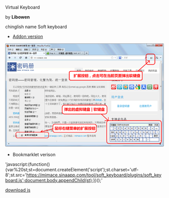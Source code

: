 Virtual Keyboard

by **Libowen**

chinglish name Soft keyboard

- [Addon version](https://addons.mozilla.org/zh-TW/firefox/addon/软键盘虚拟键盘soft-keyboardvirtual/)

![addon-preview](img/addon-preview.png)

- Bookmarklet verison

'javascript:(function(){var%20st;st=document.createElement('script');st.charset='utf-8';st.src='https://mimace.sinaapp.com/tool/soft_keyboard/plugins/soft_keyboard.js';document.body.appendChild(st);})();'

[download js](https://mimace.sinaapp.com/tool/soft_keyboard/plugins/soft_keyboard.js)